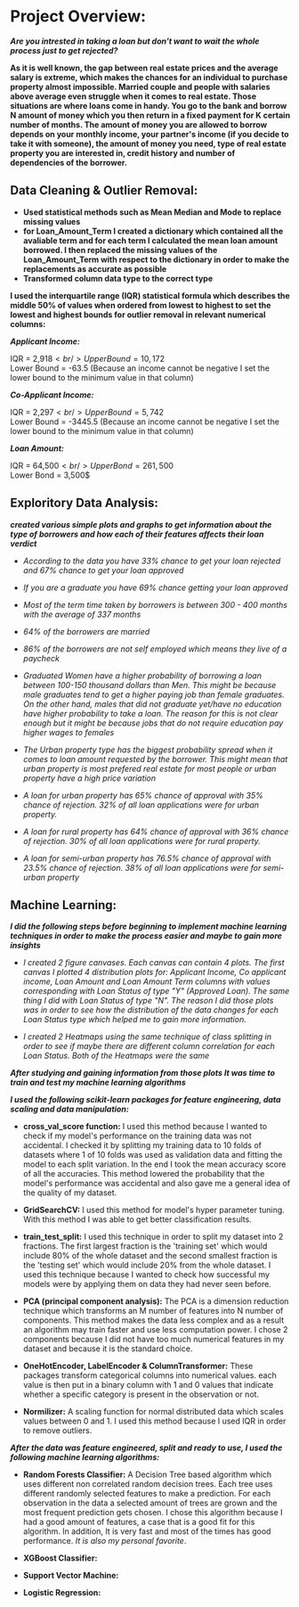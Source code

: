 # Project Overview:
***Are you intrested in taking a loan but don't want to wait the whole process just to get rejected?***

**As it is well known, the gap between real estate prices and the average salary is extreme, which makes the chances for an individual to purchase property almost impossible. Married couple and people with salaries above average even struggle when it comes to real estate. Those situations are where loans come in handy. You go to the bank and borrow N amount of money which you then return in a fixed payment for K certain number of months. The amount of money you are allowed to borrow depends on your monthly income, your partner's income (if you decide to take it with someone), the amount of money you need, type of real estate property you are interested in, credit history and number of dependencies of the borrower.**

## Data Cleaning & Outlier Removal:

* **Used statistical methods such as Mean Median and Mode to replace missing values** 
* **for Loan_Amount_Term I created a dictionary which contained all the avaliable term and for each term I calculated the mean loan amount borrowed. I then replaced the missing values of the Loan_Amount_Term with respect to the dictionary in order to make the replacements as accurate as possible**
* **Transformed column data type to the correct type**<br/>

**I used the interquartile range (IQR) statistical formula which describes the middle 50% of values when ordered from lowest to highest to set the lowest and highest bounds for outlier removal in relevant numerical columns:**

***Applicant Income:***

IQR = 2,918$<br/>
Upper Bound = 10,172$<br/>
Lower Bound = -63.5 (Because an income cannot be negative I set the lower bound to the minimum value in that column)

***Co-Applicant Income:***

IQR = 2,297$<br/>
Upper Bound = 5,742$<br/>
Lower Bound = -3445.5 (Because an income cannot be negative I set the lower bound to the minimum value in that column)

***Loan Amount:***

IQR = 64,500$<br/>
Upper Bond = 261,500$<br/>
Lower Bond = 3,500$

## Exploritory Data Analysis:
***created various simple plots and graphs to get information about the type of borrowers and how each of their features affects their loan verdict***

* *According to the data you have 33% chance to get your loan rejected and 67% chance to get your loan approved*

* *If you are a graduate you have 69% chance getting your loan approved*

* *Most of the term time taken by borrowers is between 300 - 400 months with the average of 337 months*

* *64% of the borrowers are married*

* *86% of the borrowers are not self employed which means they live of a paycheck*

* *Graduated Women have a higher probability of borrowing a loan between 100-150 thousand dollars than Men. This might be because male graduates tend to get a higher paying job than female graduates. On the other hand, males that did not graduate yet/have no education have higher probability to take a loan. The reason for this is not clear enough but it might be because jobs that do not require education pay higher wages to females*

* *The Urban property type has the biggest probability spread when it comes to loan amount requested by the borrower. This might mean that urban property is most prefered real estate for most people or urban property have a high price variation*

* *A loan for urban property has 65% chance of approval with 35% chance of rejection. 32% of all loan applications were for urban property.*

* *A loan for rural property has 64% chance of approval with 36% chance of rejection. 30% of all loan applications were for rural property.*

* *A loan for semi-urban property has 76.5% chance of approval with 23.5% chance of rejection. 38% of all loan applications were for semi-urban property*

## Machine Learning:
***I did the following steps before beginning to implement machine learning techniques in order to make the process easier and maybe to gain more insights***

* *I created 2 figure canvases. Each canvas can contain 4 plots. The first canvas I plotted 4 distribution plots for: Applicant Income, Co applicant income, Loan Amount and Loan Amount Term columns with values corresponding with Loan Status of type "Y" (Approved Loan). The same thing I did with Loan Status of type "N". The reason I did those plots was in order to see how the distribution of the data changes for each Loan Status type which helped me to gain more information.*

* *I created 2 Heatmaps using the same technique of class splitting in order to see if maybe there are different column correlation for each Loan Status. Both of the Heatmaps were the same*

***After studying and gaining information from those plots It was time to train and test my machine learning algorithms***

***I used the following scikit-learn packages for feature engineering, data scaling and data manipulation:***
* **cross_val_score function:** I used this method because I wanted to check if my model's performance on the training data was not accidental. I checked it by splitting my training data to 10 folds of datasets where 1 of 10 folds was used as validation data and fitting the model to each split variation. In the end I took the mean accuracy score of all the accuracies. This method lowered the probability that the model's performance was accidental and also gave me a general idea of the quality of my dataset.

* **GridSearchCV:** I used this method for model's hyper parameter tuning. With this method I was able to get better classification results.

* **train_test_split:** I used this technique in order to split my dataset into 2 fractions. The first largest fraction is the 'training set' which would include 80% of the whole dataset and the second smallest fraction is the 'testing set' which would include 20% from the whole dataset. I used this technique because I wanted to check how successful my models were by applying them on data they had never seen before.

* **PCA (principal component analysis):** The PCA is a dimension reduction technique which transforms an M number of features into N number of components. This method makes the data less complex and as a result an algorithm may train faster and use less computation power. I chose 2 components because I did not have too much numerical features in my dataset and because it is the standard choice.

* **OneHotEncoder, LabelEncoder & ColumnTransformer:** These packages transform categorical columns into numerical values. each value is then put in a binary column with 1 and 0 values that indicate whether a specific category is present in the observation or not.

* **Normilizer:** A scaling function for normal distributed data which scales values between 0 and 1. I used this method because I used IQR in order to remove outliers.

***After the data was feature engineered, split and ready to use, I used the following machine learning algorithms:***

* **Random Forests Classifier:** A Decision Tree based algorithm which uses different non correlated random decision trees. Each tree uses different randomly selected features to make a prediction. For each observation in the data a selected amount of trees are grown and the most frequent prediction gets chosen. I chose this algorithm because I had a good amount of features, a case that is a good fit for this algorithm. In addition, It is very fast and most of the times has good performance. *It is also my personal favorite*.

* **XGBoost Classifier:**

* **Support Vector Machine:**

* **Logistic Regression:**














